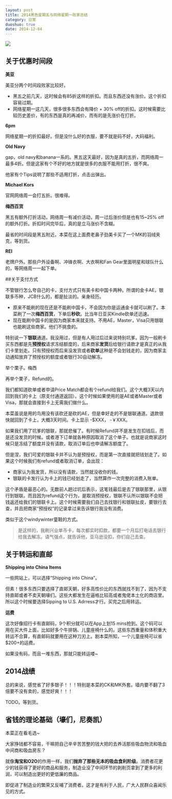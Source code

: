 ```yaml
---
layout: post
title: 2014黑色星期五与网络星期一败家总结
category: 日常
duoshuo: true
date: 2014-12-04
---
```


![](http://jerboa.qiniudn.com/买菜比杀价.jpg)

## 关于优惠时间段

**美亚**

美亚分两个时间段败家比较好。

- 黑五之前几天，这时候会有85折这样的折扣。而且东西还没有涨价。这个折扣容易过期。
- 网络星期一这几天，很多很多东西会有降价 + 30% off的折扣。这时候需要比较历史差价，有的东西是真的再减价，而有的是先涨价在打折。

**6pm**

网络星期一的折扣最好。但是没什么好的衣服，要不就是码不好，大码福利。

**Old Navy**

gap，old navy和banana一系的。黑五这天最好，因为是真的五折，而网络周一最多4折。但是这家有个不好的地方就是很多的衣服不能用打折，很不爽。

他家有个Tips说明了那些不适用打折，点击出弹出。

**Michael Kors**

官网网络周一会打五折。很难得。

**梅西百货**

黑五有额外打折活动，网络周一有减价活动，周一过后涨价但是也有15~25% off的额外打折。折扣时间完毕后，真的是立马涨价不含糊。

最省的时间段是黑五附近。本菜在这上面费老鼻子劲美卡买了一个MK的羽绒夹克，等到货。

**REI**

老牌户外。那些户外设备啊、冲锋衣啊、大衣啊和Fan Gear里面明星和球队什么的，等网络周一一起下单。

##关于支付方式

不管银行怎么夸自己的卡，支付方式只有美卡和中国卡两种。所谓的金卡AE，银联多币种，JCB什么的，都是扯淡的。亲身经历。

- 原来不能刷的现在还是不能刷中国卡，不会因为你是运通金卡就可以刷了。本菜刷了一次**梅西百货**，下单后**秒砍**。比当年日亚买Kindle砍单还迅速。
- 现在能刷中国卡的是因为商家本来就支持。不用AE，Master，Visa只用银联也能刷这些商家。他们不挑食的。

特别说一下**银联**通道。我没用过，但是有人用过后过来说特别坑爹。因为一般刷卡买东西都是先**预授权**请求冻结额度的，后来商家**发货**后给银行请款才是真正的从我们卡里划走。只有预授权而后来没发货或者**砍单**这种是不会划钱走的，因为商家主动通知放弃了预授权的额度或者银行30自动解冻。

举个栗子。梅西

再举个栗子，Refund的。

我们都知道砍单或者申请Price Match都会有个refund给我们。这个大概3天以内回到我们的卡上（原支付通道返回）。这个时候如果使用的是AE或者Master或者Visa，那就会直接到卡上无需我们做什么。

本菜虽说是用的鸟用没有该砍还是砍的AE，但是幸好走的不是银联通道。退款很快就回到了卡上，大概3天时间。卡上显示 \-$XXX， \-￥XXX。

如果我们用了坑爹的银联，那就悲催了。有时候Refund并不是发生在扣钱后，而是还没发货的时候。或者港下订单就各种原因取消了这个单子。也就是说商家这时候只是冻结了额度并没有请款，取消订单后也申请解冻额度了。

但是涅，我们可爱的银联卡并不认为是预授权，而是第一次直接就把钱划走了。如果这个时候我们有refund或者取消订单，会出现：

- 商家认为我发货，所以没有请款，当然就没收你的钱。
- 银联的卡发行认为卡上的钱已经划走了，当然算作一次完整的消费入账单。

这个矛盾是最恶心的。无数前人趟过坑后表示，这笔钱最后是去了银联那里，从银行到银联。而且因为refund这个行为，是取消预授权，银联不认所以银联不会把钱返还给我们的银联卡上。这个时候需要我们自己去找银行和银联扯皮，要银行去查，并且把商家“预授权”的记录拿过来告诉银行我没有消费。

类似于这个windywinter童鞋的方式。

> 是这样的，我刷兴业单币卡，每次都实时扣款，都要一个月后打电话去银行给我去解冻。语气强点，就告诉他，亚马逊没扣，你们自己去查。

## 关于转运和直邮

**Shipping into China Items**

一些网站上，可以选择“Shipping into China”。

但素！很多东西只要选择了直邮天朝，好多高性价比的东西就找不到了，因为不支持直邮或者不卖天朝壕们。这些大都发生在逼格比较高或者鬼佬本土化的商店里。所以这个时候要选择Sipping to U.S. Adrress才行。买完之后用转运。

**运费**

这次好像招行卡有直邮码，9个积分就可以在App上划15 mins抢到。这个码可以用在买大件上面，比如好多个牛排锅、儿童座椅什么的。这些东西重量和体积重大转运不合算，有直邮码就要用在这种刀刃上。剧本菜所知，一个儿童座椅可以省$200+的运费。

如果没有码，而且一堆东西，那就只能转运喽~

## 2014战绩

总的来说，感觉省了好多银子！！！特别是本菜的CK和MK外套。墙内要不翻了3倍要不没有卖的，感觉好爽！！！

TODO。等到货。

## 省钱的理论基础（壕们，尼奏凯）

本菜正在看毛选~

大家挣钱都不容易，干嘛把自己辛辛苦苦整的钱大把的去养活那些吸血物流和吸血中间商和吸血房东？

就像**淘宝和O2O**的作用一样，我们**抛弃了那些无本的吸血食利阶级**。消费者花更少的钱获得了更好的商品和服务，制造业没了中间环节的剥削页拿到了更多的利润，可以制造出更好的更低廉的商品。

即促进了制造业的繁荣又反哺了消费者。这才是有利于人民，广大人民群众喜闻乐见的方式。